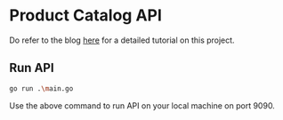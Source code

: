 # Product Catalog API

Do refer to the blog <a href="https://learnai1.home.blog/2021/03/15/microservices-in-go/">here</a> for a detailed tutorial on this project.

## Run API

``` bash
go run .\main.go
```

Use the above command to run API on your local machine on port 9090.